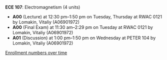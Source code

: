 **ECE 107**: Electromagnetism (4 units)

- **A00** (Lecture) at 12:30 pm–1:50 pm on Tuesday, Thursday at RWAC 0121 by Lomakin, Vitaliy (A06901972)
- **A00** (Final Exam) at 11:30 am–2:29 pm on Tuesday at RWAC 0121 by Lomakin, Vitaliy (A06901972)
- **A01** (Discussion) at 1:00 pm–1:50 pm on Wednesday at PETER 104 by Lomakin, Vitaliy (A06901972)

[Enrollment numbers over time](./ECE107.tsv)
